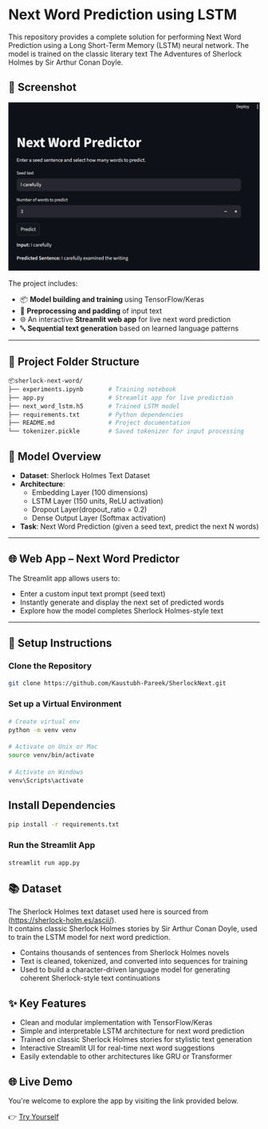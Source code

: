 # Next Word Prediction using LSTM

This repository provides a complete solution for performing Next Word Prediction using a Long Short-Term Memory (LSTM) neural network. The model is trained on the classic literary text The Adventures of Sherlock Holmes by Sir Arthur Conan Doyle.

## 📸 Screenshot

![App Screenshot](assets/output.png)


The project includes:
* 📦 **Model building and training** using TensorFlow/Keras
* 🧠 **Preprocessing and padding** of input text
* 🌐 An interactive **Streamlit web app** for live next word prediction
* 🔤 **Sequential text generation** based on learned language patterns

---

## 📁 Project Folder Structure
```bash
📦sherlock-next-word/
├── experiments.ipynb       # Training notebook
├── app.py                  # Streamlit app for live prediction
├── next_word_lstm.h5       # Trained LSTM model
├── requirements.txt        # Python dependencies
├── README.md               # Project documentation
└── tokenizer.pickle        # Saved tokenizer for input processing
```

## 🧠 Model Overview

* **Dataset**: Sherlock Holmes Text Dataset
* **Architecture**:
    * Embedding Layer (100 dimensions)
    * LSTM Layer (150 units, ReLU activation)
    * Dropout Layer(dropout_ratio = 0.2)
    * Dense Output Layer (Softmax activation)
* **Task**: Next Word Prediction (given a seed text, predict the next N words)

---

## 🌐 Web App – Next Word Predictor

The Streamlit app allows users to:
* Enter a custom input text prompt (seed text)
* Instantly generate and display the next set of predicted words
* Explore how the model completes Sherlock Holmes-style text


---

## 💾 Setup Instructions

### Clone the Repository
```bash
git clone https://github.com/Kaustubh-Pareek/SherlockNext.git
```

### Set up a Virtual Environment
```bash
# Create virtual env
python -m venv venv

# Activate on Unix or Mac
source venv/bin/activate

# Activate on Windows
venv\Scripts\activate
```

## Install Dependencies
```bash
pip install -r requirements.txt
```

### Run the Streamlit App
```bash
streamlit run app.py
```

## 📚 Dataset

The Sherlock Holmes text dataset used here is sourced from (https://sherlock-holm.es/ascii/).  
It contains classic Sherlock Holmes stories by Sir Arthur Conan Doyle, used to train the LSTM model for next word prediction.

- Contains thousands of sentences from Sherlock Holmes novels
- Text is cleaned, tokenized, and converted into sequences for training
- Used to build a character-driven language model for generating coherent Sherlock-style text continuations


## ✨ Key Features

- Clean and modular implementation with TensorFlow/Keras
- Simple and interpretable LSTM architecture for next word prediction
- Trained on classic Sherlock Holmes stories for stylistic text generation
- Interactive Streamlit UI for real-time next word suggestions
- Easily extendable to other architectures like GRU or Transformer


## 🌐 Live Demo

You're welcome to explore the app by visiting the link provided below.

👉 [Try Yourself](https://imdb-sentiment-classifier-kaowhvyzkasbhy2vuhlcmp.streamlit.app/)